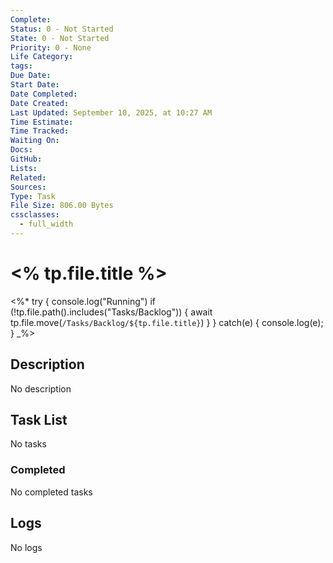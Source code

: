 ```yaml
---
Complete:
Status: 0 - Not Started
State: 0 - Not Started
Priority: 0 - None
Life Category:
tags:
Due Date:
Start Date:
Date Completed:
Date Created:
Last Updated: September 10, 2025, at 10:27 AM
Time Estimate:
Time Tracked:
Waiting On:
Docs:
GitHub:
Lists:
Related:
Sources:
Type: Task
File Size: 806.00 Bytes
cssclasses:
  - full_width
---
```

# <% tp.file.title %>

<%*
try {
    console.log("Running")
    if (!tp.file.path().includes("Tasks/Backlog")) {
        await tp.file.move(`/Tasks/Backlog/${tp.file.title}`)
    }
} catch(e) {
    console.log(e);
}
_%>

## Description

<span class="placeholder">No description</span>

## Task List

<span class="placeholder">No tasks</span>

### Completed

<span class="placeholder">No completed tasks</span>

## Logs

<span class="placeholder">No logs</span>
